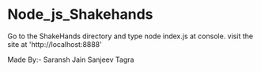 Node_js_Shakehands
==================
Go to the ShakeHands directory and type node index.js at console.
visit the site at 'http://localhost:8888'

Made By:-
Saransh Jain
Sanjeev Tagra
